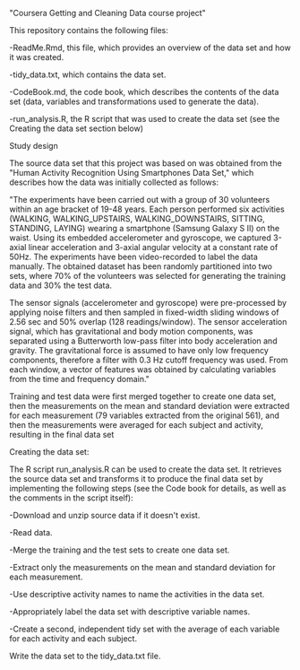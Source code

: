 "Coursera Getting and Cleaning Data course project"

This repository contains the following files:

-ReadMe.Rmd, this file, which provides an overview of the data set and how it was created.

-tidy_data.txt, which contains the data set.

-CodeBook.md, the code book, which describes the contents of the data set (data, variables and transformations used to generate the data).

-run_analysis.R, the R script that was used to create the data set (see the Creating the data set section below)

Study design

The source data set that this project was based on was obtained from the "Human Activity Recognition Using Smartphones Data Set," which describes how the data was initially collected as follows:

"The experiments have been carried out with a group of 30 volunteers within an age bracket of 19-48 years. Each person performed six activities (WALKING, WALKING_UPSTAIRS, WALKING_DOWNSTAIRS, SITTING, STANDING, LAYING) wearing a smartphone (Samsung Galaxy S II) on the waist. Using its embedded accelerometer and gyroscope, we captured 3-axial linear acceleration and 3-axial angular velocity at a constant rate of 50Hz. The experiments have been video-recorded to label the data manually. The obtained dataset has been randomly partitioned into two sets, where 70% of the volunteers was selected for generating the training data and 30% the test data.

The sensor signals (accelerometer and gyroscope) were pre-processed by applying noise filters and then sampled in fixed-width sliding windows of 2.56 sec and 50% overlap (128 readings/window). The sensor acceleration signal, which has gravitational and body motion components, was separated using a Butterworth low-pass filter into body acceleration and gravity. The gravitational force is assumed to have only low frequency components, therefore a filter with 0.3 Hz cutoff frequency was used. From each window, a vector of features was obtained by calculating variables from the time and frequency domain."

Training and test data were first merged together to create one data set, then the measurements on the mean and standard deviation were extracted for each measurement (79 variables extracted from the original 561), and then the measurements were averaged for each subject and activity, resulting in the final data set

Creating the data set:

The R script run_analysis.R can be used to create the data set. It retrieves the source data set and transforms it to produce the final data set by implementing the following steps (see the Code book for details, as well as the comments in the script itself):

-Download and unzip source data if it doesn't exist.

-Read data.

-Merge the training and the test sets to create one data set.

-Extract only the measurements on the mean and standard deviation for each measurement.

-Use descriptive activity names to name the activities in the data set.

-Appropriately label the data set with descriptive variable names.

-Create a second, independent tidy set with the average of each variable for each activity and each subject.

Write the data set to the tidy_data.txt file.